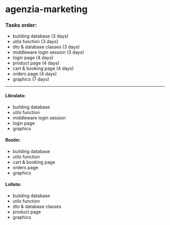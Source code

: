 # agenzia-marketing

### Tasks order:
- building database (3 days)
- utils function (3 days)
- dto & database classes (3 days)
- middleware login session (3 days)
- login page (4 days) 
- product page (4 days)
- cart & booking page (4 days)
- orders page (4 days)
- graphics (7 days)

---

#### Libralato:
- building database
- utils function
- middleware login session
- login page
- graphics

#### Rostin:
- building database
- utils function
- cart & booking page
- orders page
- graphics

#### Lollato:
- building database
- utils function
- dto & database classes
- product page
- graphics